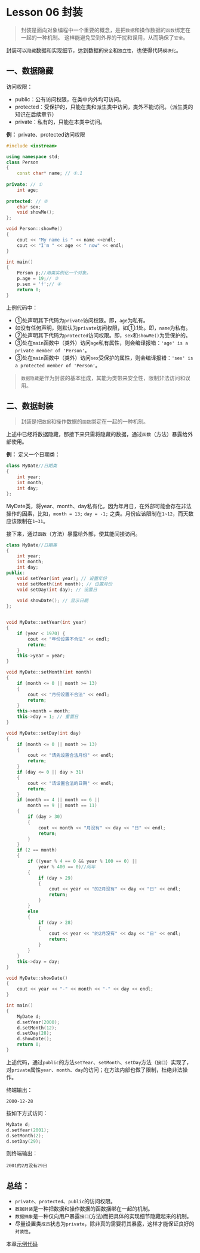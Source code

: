 # Lesson 06 封装
> 封装是面向对象编程中一个重要的概念，是把`数据`和操作数据的`函数`绑定在一起的一种机制。 这样能避免受到外界的干扰和误用，从而确保了`安全`。

封装可以`隐藏`数据和实现细节，达到数据的`安全`和`独立性`，也使得代码`模块化`。

## 一、数据隐藏
访问权限：

- public：公有访问权限，在类中内外均可访问。
- protected：受保护的，只能在类和派生类中访问，类外不能访问。（派生类的知识在后续章节）
- private：私有的，只能在本类中访问。


**例：** private、protected访问权限

```cpp
#include <iostream>

using namespace std;
class Person
{
    const char* name; // ①.1
    
private: // ①
    int age;
    
protected: // ②
    char sex;
    void showMe();
};

void Person::showMe()
{
    cout << "My name is " << name <<endl;
    cout << "I'm " << age << " now" << endl;
}

int main()
{
    Person p;//用类实例化一个对象。
    p.age = 19;// ③
    p.sex = 'f';// ④
    return 0;
}
```

上例代码中：

- ①处声明其下代码为`private`访问权限。即，`age`为私有。
- 如没有任何声明，则默认为`private`访问权限，如①.1处。即，`name`为私有。
- ②处声明其下代码为`protected`访问权限。即，`sex`和`showMe()`为受保护的。
- ③处在`main`函数中（类外）访问`age`私有属性，则会编译报错：`'age' is a private member of 'Person'`。
- ③处在`main`函数中（类外）访问`sex`受保护的属性，则会编译报错：`'sex' is a protected member of 'Person'`。


> `数据隐藏`是作为封装的基本组成，其能为类带来安全性，限制非法访问和误用。


## 二、数据封装
> 封装是把`数据`和操作数据的`函数`绑定在一起的一种机制。

上述中已经将数据隐藏，那接下来只需将隐藏的数据，通过`函数`（方法）暴露给外部使用。

**例：** 定义一个日期类：

```cpp
class MyDate//日期类
{
	int year;
	int month;
	int day;
};
```

MyDate类，将year、month、day私有化，因为年月日，在外部可能会存在非法操作的因素，比如，`month = 13;` `day = -1;` 之类。月份应该限制在`1~12`，而天数应该限制在`1~31`。

接下来，通过`函数`（方法）暴露给外部，使其能间接访问。

```cpp
class MyDate//日期类
{
    int year;
    int month;
    int day;
public:
    void setYear(int year); // 设置年份
    void setMonth(int month); // 设置月份
    void setDay(int day); // 设置日
    
    void showDate(); // 显示日期
};


void MyDate::setYear(int year)
{
    if (year < 1970) {
        cout << "年份设置不合法" << endl;
        return;
    }
    this->year = year;
}

void MyDate::setMonth(int month)
{
    if (month <= 0 || month >= 13)
    {
        cout << "月份设置不合法" << endl;
        return;
    }
    this->month = month;
    this->day = 1; // 重置日
}

void MyDate::setDay(int day)
{
    if (month <= 0 || month >= 13)
    {
        cout << "请先设置合法月份" << endl;
        return;
    }
    if (day <= 0 || day > 31)
    {
        cout << "请设置合法的日期" << endl;
        return;
    }
    if (month == 4 || month == 6 ||
        month == 9 || month == 11)
    {
        if (day > 30)
        {
            cout << month << "月没有" << day << "日" << endl;
            return;
        }
    }
    if (2 == month)
    {
        if ((year % 4 == 0 && year % 100 == 0) ||
            year % 400 == 0)//闰年
        {
            if (day > 29)
            {
                cout << year << "的2月没有" << day << "日" << endl;
                return;
            }
        }
        else
        {
            if (day > 28)
            {
                cout << year << "的2月没有" << day << "日" << endl;
                return;
            }
        }
    }
    this->day = day;
}

void MyDate::showDate()
{
    cout << year << "-" << month << "-" << day << endl;
}

int main()
{
    MyDate d;
    d.setYear(2000);
    d.setMonth(12);
    d.setDay(28);
    d.showDate();
    return 0;
}

```

上述代码，通过`public`的方法`setYear`、`setMonth`、`setDay`方法（`接口`）实现了，对`private`属性`year`、`month`、`day`的访问；在方法内部也做了限制，杜绝非法操作。

终端输出：
```
2000-12-28
```

按如下方式访问：

```cpp
MyDate d;
d.setYear(2001);
d.setMonth(2);
d.setDay(29);
```

则终端输出：
```
2001的2月没有29日
```



## 总结：
- `private`、`protected`、`public`的访问权限。
- `数据封装`是一种把数据和操作数据的函数捆绑在一起的机制。
- `数据抽象`是一种仅向用户暴露`接口`(方法)而把具体的实现细节隐藏起来的机制。
- 尽量设置类`成员`状态为`private`，除非真的需要将其暴露，这样才能保证良好的`封装性`。

本章[示例代码](./code_06.cpp)












